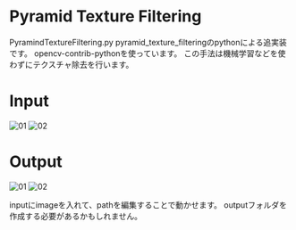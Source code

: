 ﻿# Pyramid Texture Filtering

PyramindTextureFiltering.py
pyramid_texture_filteringのpythonによる追実装です。
opencv-contrib-pythonを使っています。
この手法は機械学習などを使わずにテクスチャ除去を行います。

# Input
![01](https://github.com/user-attachments/assets/f14a7141-9827-43a0-b883-6d2b268e586a)
![02](https://github.com/user-attachments/assets/f2dd45fb-16e0-42e9-845a-be012d4fba7a)


# Output
![01](https://github.com/user-attachments/assets/a98f4d60-e013-4e3b-984a-31a1546b3802)
![02](https://github.com/user-attachments/assets/be557883-9537-4184-87b0-4de222a3436b)

inputにimageを入れて、pathを編集することで動かせます。
outputフォルダを作成する必要があるかもしれません。
